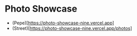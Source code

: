 # Photo Showcase
- (Pepe)[https://photo-showcase-nine.vercel.app]
- (Street)[https://photo-showcase-nine.vercel.app/photos]
